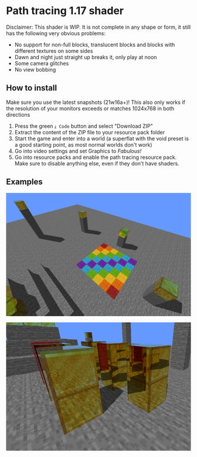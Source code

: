 # Path tracing 1.17 shader

Disclaimer: This shader is WIP. It is not complete in any shape or form, it still has the following very obvious problems:
 - No support for non-full blocks, translucent blocks and blocks with different textures on some sides
 - Dawn and night just straight up breaks it, only play at noon
 - Some camera glitches
 - No view bobbing

## How to install

Make sure you use the latest snapshots (21w16a+)! This also only works if the resolution of your monitors exceeds or matches 1024x768 in both directions

 1. Press the green `⤓ Code` button and select "Download ZIP"
 2. Extract the content of the ZIP file to your resource pack folder
 3. Start the game and enter into a world (a superflat with the void preset is a good starting point, as most normal worlds don't work)
 4. Go into video settings and set Graphics to _Fabulous!_
 5. Go into resource packs and enable the path tracing resource pack. Make sure to disable anything else, even if they don't have shaders.

## Examples

![example1](images/example1.png)

![example2](images/example2.png)
